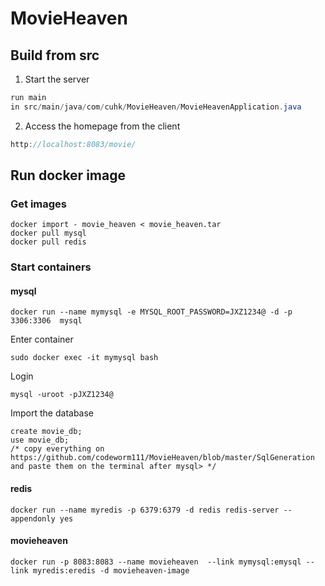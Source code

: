 # MovieHeaven
## Build from src
1. Start the server
```java
run main 
in src/main/java/com/cuhk/MovieHeaven/MovieHeavenApplication.java
```
2. Access the homepage from the client

```java
http://localhost:8083/movie/
```
##  Run docker image
### Get images
```shell
docker import - movie_heaven < movie_heaven.tar
docker pull mysql
docker pull redis
```
### Start containers
#### mysql
```shell
docker run --name mymysql -e MYSQL_ROOT_PASSWORD=JXZ1234@ -d -p 3306:3306  mysql
```
Enter container
```shell
sudo docker exec -it mymysql bash
```
Login
```shell
mysql -uroot -pJXZ1234@
```
Import the database
```mysql
create movie_db;
use movie_db;
/* copy everything on https://github.com/codeworm111/MovieHeaven/blob/master/SqlGeneration and paste them on the terminal after mysql> */
```
#### redis
```shell
docker run --name myredis -p 6379:6379 -d redis redis-server --appendonly yes
```
#### movieheaven
```shell
docker run -p 8083:8083 --name movieheaven  --link mymysql:emysql --link myredis:eredis -d movieheaven-image
```